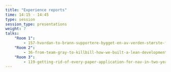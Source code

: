 ```yaml
---
title: "Experience reports"
time: 14:15 - 14:45
type: session
session_type: presentations
weight: 7
talks:
    "Room 1":
        - 157-hvordan-to-brann-supportere-bygget-en-av-verden-største-fotball-apper
    "Room 2":
        - 36-from-team-gray-to-killbill-how-we-built-a-lean-development-department
    "Room 3":
        - 119-getting-rid-of-every-paper-application-for-nav-in-two-years
---
```

